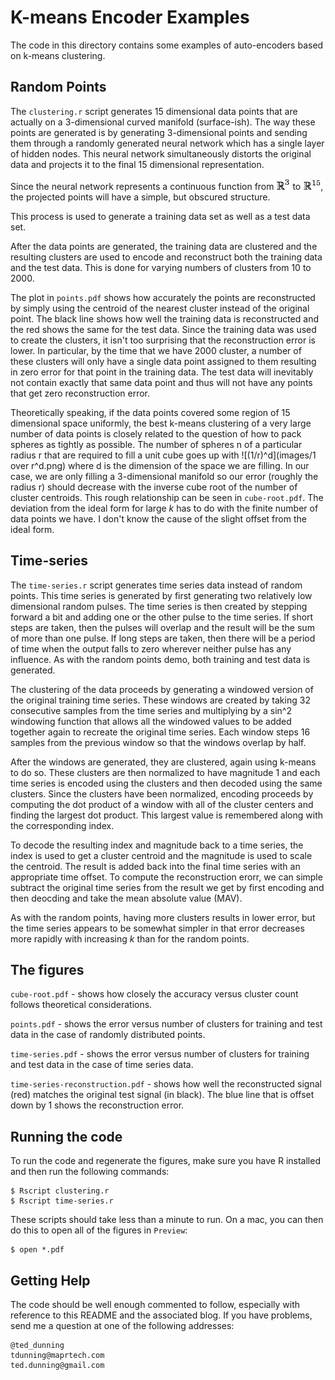 # K-means Encoder Examples
The code in this directory contains some examples of auto-encoders based on k-means clustering.

## Random Points
The `clustering.r` script generates 15 dimensional data points that are actually on a 3-dimensional curved manifold (surface-ish). The way these points are generated is by generating 3-dimensional points and sending them through a randomly generated neural network which has a single layer of hidden nodes. This neural network simultaneously distorts the original data and projects it to the final 15 dimensional representation.

Since the neural network represents a continuous function from ![R^3](images/r3-9pt.png) to ![R^15](images/r15-9pt.png), the projected points will have a simple, but obscured structure.

This process is used to generate a training data set as well as a test data set.

After the data points are generated, the training data are clustered and the resulting clusters are used to encode and reconstruct both the training data and the test data. This is done for varying numbers of clusters from 10 to 2000.

The plot in `points.pdf` shows how accurately the points are reconstructed by simply using the centroid of the nearest cluster instead of the original point. The black line shows how well the training data is reconstructed and the red shows the same for the test data. Since the training data was used to create the clusters, it isn't too surprising that the reconstruction error is lower. In particular, by the time that we have 2000 cluster, a number of these clusters will only have a single data point assigned to them resulting in zero error for that point in the training data. The test data will inevitably not contain exactly that same data point and thus will not have any points that get zero reconstruction error.

Theoretically speaking, if the data points covered some region of 15 dimensional space uniformly, the best k-means clustering of a very large number of data points is closely related to the question of how to pack spheres as tightly as possible. The number of spheres n of a particular radius r that are required to fill a unit cube goes up with ![(1/r)^d](images/1 over r^d.png) where d is the dimension of the space we are filling. In our case, we are only filling a 3-dimensional manifold so our error (roughly the radius r) should decrease with the inverse cube root of the number of cluster centroids. This rough relationship can be seen in `cube-root.pdf`. The deviation from the ideal form for large _k_ has to do with the finite number of data points we have. I don't know the cause of the slight offset from the ideal form.

## Time-series
The `time-series.r` script generates time series data instead of random points. This time series is generated by first generating two relatively low dimensional random pulses. The time series is then created by stepping forward a bit and adding one or the other pulse to the time series. If short steps are taken, then the pulses will overlap and the result will be the sum of more than one pulse. If long steps are taken, then there will be a period of time when the output falls to zero wherever neither pulse has any influence. As with the random points demo, both training and test data is generated.

The clustering of the data proceeds by generating a windowed version of the original training time series. These windows are created by taking 32 consecutive samples from the time series and multiplying by a sin^2 windowing function that allows all the windowed values to be added together again to recreate the original time series. Each window steps 16 samples from the previous window so that the windows overlap by half.

After the windows are generated, they are clustered, again using k-means to do so. These clusters are then normalized to have magnitude 1 and each time series is encoded using the clusters and then decoded using the same clusters. Since the clusters have been normalized, encoding proceeds by computing the dot product of a window with all of the cluster centers and finding the largest dot product. This largest value is remembered along with the corresponding index.

To decode the resulting index and magnitude back to a time series, the index is used to get a cluster centroid and the magnitude is used to scale the centroid. The result is added back into the final time series with an appropriate time offset. To compute the reconstruction erorr, we can simple subtract the original time series from the result we get by first encoding and then deocding and take the mean absolute value (MAV).

As with the random points, having more clusters results in lower error, but the time series appears to be somewhat simpler in that error decreases more rapidly with increasing _k_ than for the random points.

## The figures

`cube-root.pdf` - shows how closely the accuracy versus cluster count follows theoretical considerations.

`points.pdf` - shows the error versus number of clusters for training and test data in the case of randomly distributed points.

`time-series.pdf` - shows the error versus number of clusters for training and test data in the case of time series data.

`time-series-reconstruction.pdf` - shows how well the reconstructed signal (red) matches the original test signal (in black). The blue line that is offset down by 1 shows the reconstruction error.

## Running the code
To run the code and regenerate the figures, make sure you have R installed and then run the following commands:

    $ Rscript clustering.r
    $ Rscript time-series.r

These scripts should take less than a minute to run. On a mac, you can then do this to open all of the figures in `Preview`:

    $ open *.pdf

## Getting Help
The code should be well enough commented to follow, especially with reference to this README and the associated blog. If you have problems, send me a question at one of the following addresses:

    @ted_dunning
    tdunning@maprtech.com
    ted.dunning@gmail.com
